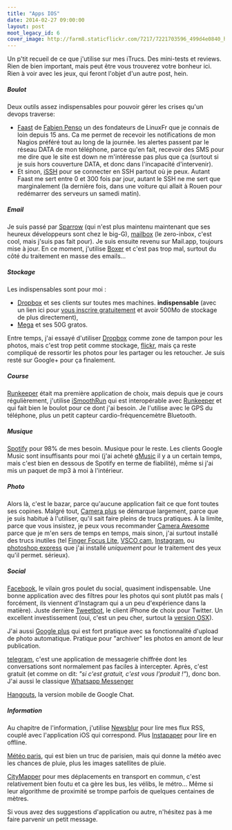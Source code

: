 ```yaml
---
title: "Apps IOS"
date: 2014-02-27 09:00:00
layout: post
moot_legacy_id: 6
cover_image: http://farm8.staticflickr.com/7217/7221703596_499d4e0840_h.jpg
---
```


Un p'tit recueil de ce que j'utilise sur mes iTrucs. Des mini-tests et reviews. Rien de bien important, mais peut être vous trouverez votre bonheur ici. Rien à voir avec les jeux, qui feront l'objet d'un autre post, hein.

##### Boulot

Deux outils assez indispensables pour pouvoir gérer les crises qu'un devops traverse:

- [Faast](https://itunes.apple.com/fr/app/faast/id673591736?mt=8&uo=4) de [Fabien Penso](http://blog.penso.info/) un des fondateurs de LinuxFr que je connais de loin depuis 15 ans. Ca me permet de recevoir les notifications de mon Nagios préféré tout au long de la journée. les alertes passent par le réseau DATA de mon téléphone, parce qu'en fait, recevoir des SMS pour me dire que le site est down ne m'intéresse pas plus que ça (surtout si je suis hors couverture DATA, et donc dans l'incapacité d'intervenir).
- Et sinon, [iSSH](https://itunes.apple.com/fr/app/issh-ssh-vnc-console/id287765826?mt=8&uo=4) pour se connecter en SSH partout où je peux. Autant Faast me sert entre 0 et 300 fois par jour, autant le SSH ne me sert que marginalement (la dernière fois, dans une voiture qui allait à Rouen pour redémarrer des serveurs un samedi matin).

##### Email

Je suis passé par [Sparrow](https://itunes.apple.com/fr/app/sparrow/id492573565?mt=8) (qui n'est plus maintenu maintenant que ses heureux développeurs sont chez le big-G), [mailbox](https://itunes.apple.com/fr/app/mailbox/id576502633?mt=8&uo=4) (le zero-inbox, c'est cool, mais j'suis pas fait pour). Je suis ensuite revenu sur Mail.app, toujours mise à jour. En ce moment, j'utilise [Boxer](https://itunes.apple.com/us/app/boxer-for-gmail-outlook-exchange/id561712083?mt=8) et c'est pas trop mal, surtout du côté du traitement en masse des emails...

##### Stockage

Les indispensables sont pour moi : 

* [Dropbox](https://itunes.apple.com/fr/app/dropbox/id327630330?mt=8&uo=4) et ses clients sur toutes mes machines. **indispensable** (avec un lien ici pour [vous inscrire gratuitement](https://db.tt/ebz0Jm0) et avoir 500Mo de stockage de plus directement),
* [Mega](https://itunes.apple.com/fr/app/mega/id706857885?mt=8) et ses 50G gratos.

Entre temps, j'ai essayé d'utiliser [Dropbox](https://itunes.apple.com/us/app/dropbox/id327630330?mt=8&uo=4&at=10l4tL&ct=searchlink) comme zone de tampon pour les photos, mais c'est trop petit comme stockage, [flickr](https://itunes.apple.com/fr/app/photo-collage-free-picture/id508668322?mt=8&uo=4), mais ça reste compliqué de ressortir les photos pour les partager ou les retoucher. Je suis resté sur Google+ pour ça finalement.

##### Course

[Runkeeper](https://itunes.apple.com/fr/app/everkeeper-runkeeper-running/id690593329?mt=8&uo=4) était ma première application de choix, mais depuis que je cours régulièrement, j'utilise [iSmoothRun](https://itunes.apple.com/us/app/ismoothrun-pro-gps-pedometer/id410965399?mt=8) qui est interopérable avec [Runkeeper](https://itunes.apple.com/us/app/everkeeper-runkeeper-running/id690593329?mt=8&uo=4&at=10l4tL&ct=searchlink) et qui fait bien le boulot pour ce dont j'ai besoin. Je l'utilise avec le GPS du téléphone, plus un petit capteur cardio-fréquencemètre Bluetooth.

##### Musique

[Spotify](https://itunes.apple.com/fr/app/spotify-music/id324684580?mt=8&uo=4) pour 98% de mes besoin. Musique pour le reste. Les clients Google Music sont insuffisants pour moi (j'ai acheté [gMusic](https://itunes.apple.com/fr/app/gmusic-2-a-google-music-player/id708727021?mt=8&uo=4)  il y a un certain temps, mais c'est bien en dessous de Spotify en terme de fiabilité), même si j'ai mis un paquet de mp3 à moi à l'intérieur.

##### Photo
Alors là, c'est le bazar, parce qu'aucune application fait ce que font toutes ses copines. Malgré tout, [Camera plus](https://itunes.apple.com/fr/app/camera+/id329670577?mt=8) se démarque largement, parce que je suis habitué à l'utiliser, qu'il sait faire pleins de trucs pratiques. À la limite, parce que vous insistez, je peux vous recommander [Camera Awesome](https://itunes.apple.com/fr/app/camera-awesome/id420744028?mt=8&uo=4) parce que je m'en sers de temps en temps, mais sinon, j'ai surtout installé des trucs inutiles (tel [Finger Focus Lite](https://itunes.apple.com/fr/app/fingerbugslite-butterfly/id545910906?mt=8&uo=4), [VSCO cam](https://itunes.apple.com/fr/app/bokeh-photo-editor-colorful/id612502252?mt=8&uo=4), [Instagram](https://itunes.apple.com/fr/app/instagram/id389801252?mt=84), ou [photoshop express](https://itunes.apple.com/fr/app/adobe-photoshop-express/id331975235?mt=8&uo=4) que j'ai installé *uniquement* pour le traitement des yeux qu'il permet. sérieux).

##### Social

[Facebook](https://itunes.apple.com/fr/app/facebook/id284882215?mt=8&uo=4), le vilain gros poulet du social, quasiment indispensable. Une bonne application avec des filtres pour les photos qui sont plutôt pas mals ( forcément, ils viennent d'Instagram qui a un peu d'expérience dans la matière). Juste derrière [Tweetbot](https://itunes.apple.com/fr/app/tweetbot-client-twitter-pour/id498801050?mt=8&uo=4), le client iPhone de choix pour Twitter. Un excellent investissement (oui, c'est un peu cher, surtout la [version OSX](https://itunes.apple.com/fr/app/tweetbot-for-twitter/id557168941?mt=12&uo=4)).

J'ai aussi [Google plus](https://itunes.apple.com/fr/app/google+/id447119634?mt=8) qui est fort pratique avec sa fonctionnalité d'upload de photo automatique. Pratique pour "archiver" les photos en amont de leur publication.

[telegram](https://itunes.apple.com/fr/app/the-telegram/id466002243?mt=8&uo=4), c'est une application de messagerie chiffrée dont les conversations sont normalement pas faciles à intercepter. Après, c'est gratuit (et comme on dit: *"si c'est gratuit, c'est vous l'produit !"*), donc bon. J'ai aussi le classique [Whatsapp Messenger](https://itunes.apple.com/fr/app/whatsapp-messenger/id310633997?mt=8)

[Hangouts](https://itunes.apple.com/fr/app/hangouts/id643496868?mt=8&uo=4), la version mobile de Google Chat.

##### Information

Au chapitre de l'information, j'utilise [Newsblur](https://www.newsblur.com/) pour lire mes flux RSS, couplé avec l'application iOS qui correspond. Plus [Instapaper](https://itunes.apple.com/fr/app/instapaper/id288545208?mt=8&uo=4) pour lire en offline.

[Météo paris](https://itunes.apple.com/fr/app/meteo-paris/id346423596?mt=8&uo=4), qui est bien un truc de parisien, mais qui donne la météo avec les chances de pluie, plus les images satellites de pluie.

[CityMapper](https://itunes.apple.com/gb/app/citymapper-london-paris-new/id469463298?mt=8) pour mes déplacements en transport en commun, c'est relativement bien foutu et ca gère les bus, les vélibs, le métro... Même si leur algorithme de proximité se trompe parfois de quelques centaines de mètres.

Si vous avez des suggestions d'application ou autre, n'hésitez pas à me faire parvenir un petit message.
